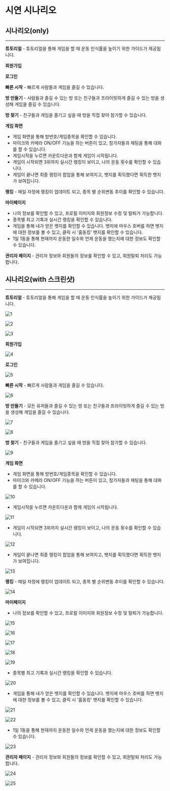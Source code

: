 # 시연 시나리오

## 시나리오(only)

---

**튜토리얼** - 튜토리얼을 통해 게임을 할 때 운동 인식률을 높이기 위한 가이드가 제공됩니다.

**회원가입**

**로그인**

**빠른 시작** - 빠르게 사람들과 게임을 즐길 수 있습니다.

**방 만들기** - 사람들과 즐길 수 있는 방 또는 친구들과 프라이빗하게 즐길 수 있는 방을 생성해 게임을 즐길 수 있습니다.

**방 찾기** - 친구들과 게임을 즐기고 싶을 때 방을 직접 찾아 참가할 수 있습니다.

**게임 화면**

- 게임 화면을 통해 방번호/게임종목을 확인할 수 있습니다.
- 마이크와 카메라 ON/OFF 기능을 하는 버튼이 있고, 참가자들과 채팅을 통해 대화를 할 수 있습니다.
- 게임시작을 누르면 카운트다운과 함께 게임이 시작됩니다.
- 게임이 시작되면 3위까지 실시간 랭킹이 보이고, 나의 운동 횟수를 확인할 수 있습니다.
- 게임이 끝나면 최종 랭킹이 팝업을 통해 보여지고, 뱃지를 획득했다면 획득한 뱃지가 보여집니다.

**랭킹** - 매일 자정에 랭킹이 업데이트 되고, 종목 별 순위변동 추이를 확인할 수 있습니다.

**마이페이지**

- 나의 정보를 확인할 수 있고, 프로필 이미지와 회원정보 수정 및 탈퇴가 가능합니다.
- 종목별 최고 기록과 실시간 랭킹을 확인할 수 있습니다.
- 게임을 통해 내가 얻은 뱃지를 확인할 수 있습니다. 뱃지에 마우스 호버를 하면 뱃지에 대한 정보를 볼 수 있고, 클릭 시 '홈동킹' 뱃지를 확인할 수 있습니다.
- 1일 1동을 통해 현재까지 운동한 일수와 언제 운동을 했는지에 대한 정보도 확인할 수 있습니다.

**관리자 페이지** - 관리자 정보와 회원들의 정보를 확인할 수 있고, 회원탈퇴 처리도 가능합니다.

## 시나리오(with 스크린샷)

---

**튜토리얼** - 튜토리얼을 통해 게임을 할 때 운동 인식률을 높이기 위한 가이드가 제공됩니다.

![1](https://user-images.githubusercontent.com/31542907/131519100-ae7a2eb5-ab5f-4e60-8c02-ebb180cd96a1.png)

![2](https://user-images.githubusercontent.com/31542907/131519102-e43a23d9-348c-47b7-a6db-02b3ff97e484.png)

![3](https://user-images.githubusercontent.com/31542907/131519104-80016b4c-f5c4-4306-8ef5-462018e77459.png)

**회원가입**

![4](https://user-images.githubusercontent.com/31542907/131519109-359fbc9b-47cd-4038-9c28-a97fb13bd3a2.png)

**로그인**

![5](https://user-images.githubusercontent.com/31542907/131519114-0e677fdd-7f63-4524-8719-cbd2e24e3066.png)

**빠른 시작** - 빠르게 사람들과 게임을 즐길 수 있습니다.

![6](https://user-images.githubusercontent.com/31542907/131519116-51c77df8-4323-4c48-981e-3e15afc7a541.png)

**방 만들기** - 모든 유저들과 즐길 수 있는 방 또는 친구들과 프라이빗하게 즐길 수 있는 방을 생성해 게임을 즐길 수 있습니다.

![7](https://user-images.githubusercontent.com/31542907/131519120-be6d9547-e588-449d-be29-d7904828fe83.png)

![8](https://user-images.githubusercontent.com/31542907/131519124-a6b6c161-679f-4cca-ac8d-b40a38e6e4f5.png)

**방 찾기** - 친구들과 게임을 즐기고 싶을 때 방을 직접 찾아 참가할 수 있습니다.

![9](https://user-images.githubusercontent.com/31542907/131519128-d30d7a01-30ca-47e1-91fb-8204f8a4ba1c.png)

**게임 화면**

- 게임 화면을 통해 방번호/게임종목을 확인할 수 있습니다.
- 마이크와 카메라 ON/OFF 기능을 하는 버튼이 있고, 참가자들과 채팅을 통해 대화를 할 수 있습니다.

![10](https://user-images.githubusercontent.com/31542907/131519129-910ed37e-24af-45e7-91ac-860ba843b743.png)

- 게임시작을 누르면 카운트다운과 함께 게임이 시작됩니다.

![11](https://user-images.githubusercontent.com/31542907/131519130-c31895fe-20ce-4210-86d1-fdb24aa85a3e.png)

- 게임이 시작되면 3위까지 실시간 랭킹이 보이고, 나의 운동 횟수를 확인할 수 있습니다.

![12](https://user-images.githubusercontent.com/31542907/131519131-a98889b9-4f84-4990-8930-00cad5458d04.png)

- 게임이 끝나면 최종 랭킹이 팝업을 통해 보여지고, 뱃지를 획득했다면 획득한 뱃지가 보여집니다.

![13](https://user-images.githubusercontent.com/31542907/131519136-4e9ac6ff-72ba-46a0-92ce-3085dfbf9109.png)

**랭킹** - 매일 자정에 랭킹이 업데이트 되고, 종목 별 순위변동 추이를 확인할 수 있습니다.

![14](https://user-images.githubusercontent.com/31542907/131519137-fa191b9c-7063-4751-baac-b7e7be9e8004.png)

**마이페이지**

- 나의 정보를 확인할 수 있고, 프로필 이미지와 회원정보 수정 및 탈퇴가 가능합니다.

![15](https://user-images.githubusercontent.com/31542907/131519139-86f63c16-810f-4dcb-b375-5b21daa4d089.png)

![16](https://user-images.githubusercontent.com/31542907/131519146-1e062011-aa64-4cf0-92ab-73ab6892a103.png)

![17](https://user-images.githubusercontent.com/31542907/131519150-e0811157-3006-4448-8640-67f0585c075d.png)

![18](https://user-images.githubusercontent.com/31542907/131519153-3fd1a67f-1b8e-4925-9e11-ce07b0f9e56f.png)

![19](https://user-images.githubusercontent.com/31542907/131519156-1621e011-4711-471a-96d0-c515bdf071a2.png)

- 종목별 최고 기록과 실시간 랭킹을 확인할 수 있습니다.

![20](https://user-images.githubusercontent.com/31542907/131519160-71c664ba-9bdf-4cd3-9639-1f105d22a7f5.png)

- 게임을 통해 내가 얻은 뱃지를 확인할 수 있습니다. 뱃지에 마우스 호버를 하면 뱃지에 대한 정보를 볼 수 있고, 클릭 시 '홈동킹' 뱃지를 확인할 수 있습니다.

![21](https://user-images.githubusercontent.com/31542907/131519165-4cb62399-2cc7-43e9-96bf-81c3806c07ee.png)

![22](https://user-images.githubusercontent.com/31542907/131519167-3872f783-db71-45fb-bfc0-4ef01e0fb9be.png)

- 1일 1동을 통해 현재까지 운동한 일수와 언제 운동을 했는지에 대한 정보도 확인할 수 있습니다.

![23](https://user-images.githubusercontent.com/31542907/131519173-a9e9e8fd-e4e7-4aed-848b-8fcaba4419a0.png)

**관리자 페이지** - 관리자 정보와 회원들의 정보를 확인할 수 있고, 회원탈퇴 처리도 가능합니다.

![24](https://user-images.githubusercontent.com/31542907/131519174-daa1ff31-b7cb-4345-9f13-fd866c31e209.png)

![25](https://user-images.githubusercontent.com/31542907/131519175-b2a68561-54ac-4e92-9d25-11b1ca4d1b4c.png)